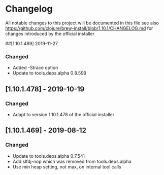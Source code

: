 # Changelog
All notable changes to this project will be documented in this file
	see also https://github.com/clojure/brew-install/blob/1.10.1/CHANGELOG.md for
changes introduced by the official installer

##[1.10.1.489] 2019-11-27
### Changed
- Added -Strace option
- Update to tools.deps.alpha 0.8.599

## [1.10.1.478] - 2019-10-19
### Changed
- Adapt to version 1.10.1.478 of the official installer

## [1.10.1.469] - 2019-08-12

### Changed
- Update to tools.deps.alpha 0.7.541
- Add slf4j-nop which was removed from tools.deps.alpha
- Use min heap setting, not max, on internal tool calls
